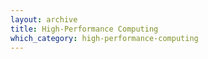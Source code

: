 ```yaml
---
layout: archive
title: High-Performance Computing
which_category: high-performance-computing
---
```

